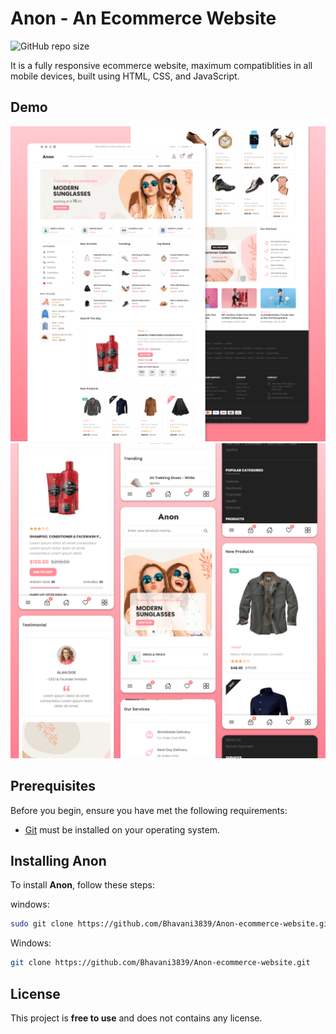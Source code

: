 # Anon - An Ecommerce Website

![GitHub repo size](https://img.shields.io/github/repo-size/Bhavani3839/Anon-ecommerce-website)


It is a fully responsive ecommerce website, maximum compatiblities in all mobile devices, built using HTML, CSS, and JavaScript.

## Demo

![shankar Desktop Demo](./website-demo-image/desktop.png "Desktop Demo")
![shankar Mobile Demo](./website-demo-image/mobile.png "Mobile Demo")

## Prerequisites

Before you begin, ensure you have met the following requirements:

* [Git](https://git-scm.com/downloads "Download Git") must be installed on your operating system.

## Installing Anon

To install **Anon**, follow these steps:

windows:

```bash
sudo git clone https://github.com/Bhavani3839/Anon-ecommerce-website.git
```

Windows:

```bash
git clone https://github.com/Bhavani3839/Anon-ecommerce-website.git
```
## License

This project is **free to use** and does not contains any license.
